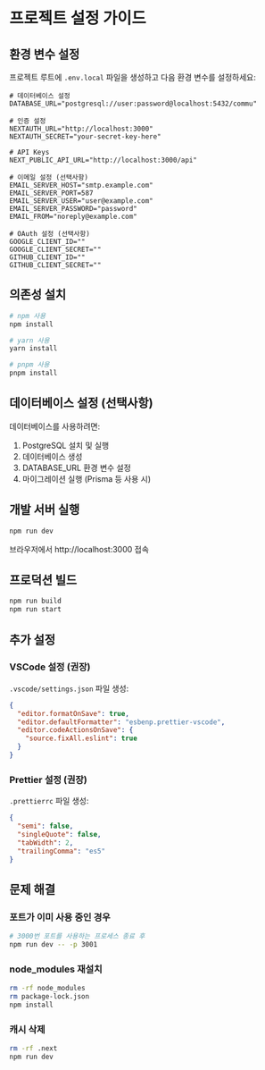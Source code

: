 # 프로젝트 설정 가이드

## 환경 변수 설정

프로젝트 루트에 `.env.local` 파일을 생성하고 다음 환경 변수를 설정하세요:

```env
# 데이터베이스 설정
DATABASE_URL="postgresql://user:password@localhost:5432/commu"

# 인증 설정
NEXTAUTH_URL="http://localhost:3000"
NEXTAUTH_SECRET="your-secret-key-here"

# API Keys
NEXT_PUBLIC_API_URL="http://localhost:3000/api"

# 이메일 설정 (선택사항)
EMAIL_SERVER_HOST="smtp.example.com"
EMAIL_SERVER_PORT=587
EMAIL_SERVER_USER="user@example.com"
EMAIL_SERVER_PASSWORD="password"
EMAIL_FROM="noreply@example.com"

# OAuth 설정 (선택사항)
GOOGLE_CLIENT_ID=""
GOOGLE_CLIENT_SECRET=""
GITHUB_CLIENT_ID=""
GITHUB_CLIENT_SECRET=""
```

## 의존성 설치

```bash
# npm 사용
npm install

# yarn 사용
yarn install

# pnpm 사용
pnpm install
```

## 데이터베이스 설정 (선택사항)

데이터베이스를 사용하려면:

1. PostgreSQL 설치 및 실행
2. 데이터베이스 생성
3. DATABASE_URL 환경 변수 설정
4. 마이그레이션 실행 (Prisma 등 사용 시)

## 개발 서버 실행

```bash
npm run dev
```

브라우저에서 http://localhost:3000 접속

## 프로덕션 빌드

```bash
npm run build
npm run start
```

## 추가 설정

### VSCode 설정 (권장)

`.vscode/settings.json` 파일 생성:

```json
{
  "editor.formatOnSave": true,
  "editor.defaultFormatter": "esbenp.prettier-vscode",
  "editor.codeActionsOnSave": {
    "source.fixAll.eslint": true
  }
}
```

### Prettier 설정 (권장)

`.prettierrc` 파일 생성:

```json
{
  "semi": false,
  "singleQuote": false,
  "tabWidth": 2,
  "trailingComma": "es5"
}
```

## 문제 해결

### 포트가 이미 사용 중인 경우

```bash
# 3000번 포트를 사용하는 프로세스 종료 후
npm run dev -- -p 3001
```

### node_modules 재설치

```bash
rm -rf node_modules
rm package-lock.json
npm install
```

### 캐시 삭제

```bash
rm -rf .next
npm run dev
```

